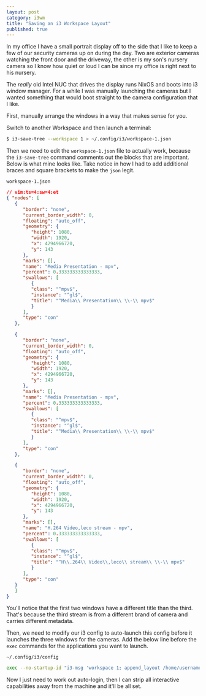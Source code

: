```yaml
---
layout: post
category: i3wm
title: "Saving an i3 Workspace Layout"
published: true
---
```


In my office I have a small portrait display off to the side that I like to keep a few of our security cameras up on during the day. Two are exterior cameras watching the front door and the driveway, the other is my son's nursery camera so I know how quiet or loud I can be since my office is right next to his nursery.

The _really_ old Intel NUC that drives the display runs NixOS and boots into i3 window manager. For a while I was manually launching the cameras but I wanted something that would boot straight to the camera configuration that I like. 

First, manually arrange the windows in a way that makes sense for you.

Switch to another Workspace and then launch a terminal:

``` bash
$ i3-save-tree --workspace 1 > ~/.config/i3/workspace-1.json
```

Then we need to edit the `workspace-1.json` file to actually work, because the `i3-save-tree` command comments out the blocks that are important. Below is what mine looks like. Take notice in how I had to add additional braces and square brackets to make the `json` legit.

`workspace-1.json`

``` json
// vim:ts=4:sw=4:et
{ "nodes": [
   {
      "border": "none",
      "current_border_width": 0,
      "floating": "auto_off",
      "geometry": {
         "height": 1080,
         "width": 1920,
         "x": 4294966720,
         "y": 143
      },
      "marks": [],
      "name": "Media Presentation - mpv",
      "percent": 0.333333333333333,
      "swallows": [
         {
         "class": "^mpv$",
         "instance": "^gl$",
         "title": "^Media\\ Presentation\\ \\-\\ mpv$"
         }
      ],
      "type": "con"
   },

   {
      "border": "none",
      "current_border_width": 0,
      "floating": "auto_off",
      "geometry": {
         "height": 1080,
         "width": 1920,
         "x": 4294966720,
         "y": 143
      },
      "marks": [],
      "name": "Media Presentation - mpv",
      "percent": 0.333333333333333,
      "swallows": [
         {
         "class": "^mpv$",
         "instance": "^gl$",
         "title": "^Media\\ Presentation\\ \\-\\ mpv$"
         }
      ],
      "type": "con"
   },

   {
      "border": "none",
      "current_border_width": 0,
      "floating": "auto_off",
      "geometry": {
         "height": 1080,
         "width": 1920,
         "x": 4294966720,
         "y": 143
      },
      "marks": [],
      "name": "H.264 Video,leco stream - mpv",
      "percent": 0.333333333333333,
      "swallows": [
         {
         "class": "^mpv$",
         "instance": "^gl$",
         "title": "^H\\.264\\ Video\\,leco\\ stream\\ \\-\\ mpv$"
         }
      ],
      "type": "con"
   }
   ]
}
```

You'll notice that the first two windows have a different title than the third. That's because the third stream is from a different brand of camera and carries different metadata.

Then, we need to modify our i3 config to auto-launch this config before it launches the three windows for the cameras. Add the below line before the `exec` commands for the applications you want to launch.

`~/.config/i3/config`

``` bash
exec --no-startup-id "i3-msg 'workspace 1; append_layout /home/username/.config/i3/workspace-1.json'"
```

Now I just need to work out auto-login, then I can strip all interactive capabilities away from the machine and it'll be all set.